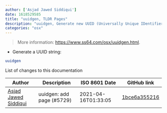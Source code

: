 ```yaml
---
author: ['Asjad Jawed Siddiqui']
date: 1618529585
title: "uuidgen, TLDR Pages"
description: "uuidgen, Generate new UUID (Universally Unique IDentifier) strings."
categories: "osx"
---
```

> More information: <https://www.ss64.com/osx/uuidgen.html>.

- Generate a UUID string:

```bash
uuidgen
```
List of changes to this documentation


Author | Description | ISO 8601 Date | GitHub link
------|-----|-----|-----
[Asjad Jawed Siddiqui](mailto:31747172+asjadjawed@users.noreply.github.com) | uuidgen: add page (#5729) | 2021-04-16T01:33:05 | [1bce6a355216](https://github.com/tldr-pages/tldr/commit/1bce6a35521670c8b0a1313a77c6c8088868a40d)

